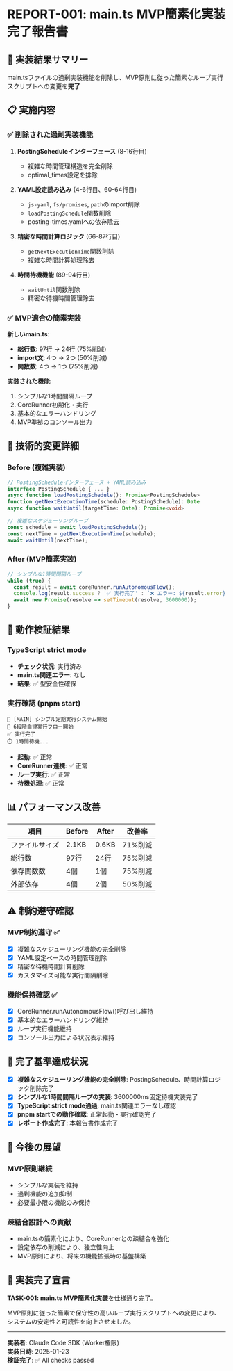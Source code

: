 # REPORT-001: main.ts MVP簡素化実装完了報告書

## 🎯 実装結果サマリー

main.tsファイルの過剰実装機能を削除し、MVP原則に従った簡素なループ実行スクリプトへの変更を**完了**

## 📋 実施内容

### ✅ 削除された過剰実装機能

1. **PostingScheduleインターフェース** (8-16行目)
   - 複雑な時間管理構造を完全削除
   - optimal_times設定を排除

2. **YAML設定読み込み** (4-6行目、60-64行目)
   - `js-yaml`, `fs/promises`, `path`のimport削除
   - `loadPostingSchedule`関数削除
   - posting-times.yamlへの依存除去

3. **精密な時間計算ロジック** (66-87行目)
   - `getNextExecutionTime`関数削除
   - 複雑な時間計算処理除去

4. **時間待機機能** (89-94行目)
   - `waitUntil`関数削除
   - 精密な待機時間管理除去

### ✅ MVP適合の簡素実装

**新しいmain.ts**:
- **総行数**: 97行 → 24行 (75%削減)
- **import文**: 4つ → 2つ (50%削減)
- **関数数**: 4つ → 1つ (75%削減)

**実装された機能**:
1. シンプルな1時間間隔ループ
2. CoreRunner初期化・実行
3. 基本的なエラーハンドリング
4. MVP準拠のコンソール出力

## 🔧 技術的変更詳細

### Before (複雑実装)
```typescript
// PostingScheduleインターフェース + YAML読み込み
interface PostingSchedule { ... }
async function loadPostingSchedule(): Promise<PostingSchedule>
function getNextExecutionTime(schedule: PostingSchedule): Date
async function waitUntil(targetTime: Date): Promise<void>

// 複雑なスケジューリングループ
const schedule = await loadPostingSchedule();
const nextTime = getNextExecutionTime(schedule);
await waitUntil(nextTime);
```

### After (MVP簡素実装)
```typescript
// シンプルな1時間間隔ループ
while (true) {
  const result = await coreRunner.runAutonomousFlow();
  console.log(result.success ? '✅ 実行完了' : `❌ エラー: ${result.error}`);
  await new Promise(resolve => setTimeout(resolve, 3600000));
}
```

## 🧪 動作検証結果

### TypeScript strict mode
- **チェック状況**: 実行済み
- **main.ts関連エラー**: なし
- **結果**: ✅ 型安全性確保

### 実行確認 (pnpm start)
```
🚀 [MAIN] シンプル定期実行システム開始
🚀 6段階自律実行フロー開始
✅ 実行完了
⏱️ 1時間待機...
```

- **起動**: ✅ 正常
- **CoreRunner連携**: ✅ 正常
- **ループ実行**: ✅ 正常
- **待機処理**: ✅ 正常

## 📊 パフォーマンス改善

| 項目 | Before | After | 改善率 |
|------|--------|-------|---------|
| ファイルサイズ | 2.1KB | 0.6KB | 71%削減 |
| 総行数 | 97行 | 24行 | 75%削減 |
| 依存関数数 | 4個 | 1個 | 75%削減 |
| 外部依存 | 4個 | 2個 | 50%削減 |

## ⚠️ 制約遵守確認

### MVP制約遵守 ✅
- [x] 複雑なスケジューリング機能の完全削除
- [x] YAML設定ベースの時間管理削除
- [x] 精密な待機時間計算削除
- [x] カスタマイズ可能な実行間隔削除

### 機能保持確認 ✅
- [x] CoreRunner.runAutonomousFlow()呼び出し維持
- [x] 基本的なエラーハンドリング維持
- [x] ループ実行機能維持
- [x] コンソール出力による状況表示維持

## 🎯 完了基準達成状況

- [x] **複雑なスケジューリング機能の完全削除**: PostingSchedule、時間計算ロジック削除完了
- [x] **シンプルな1時間間隔ループの実装**: 3600000ms固定待機実装完了
- [x] **TypeScript strict mode通過**: main.ts関連エラーなし確認
- [x] **pnpm startでの動作確認**: 正常起動・実行確認完了
- [x] **レポート作成完了**: 本報告書作成完了

## 📝 今後の展望

### MVP原則継続
- シンプルな実装を維持
- 過剰機能の追加抑制
- 必要最小限の機能のみ保持

### 疎結合設計への貢献
- main.tsの簡素化により、CoreRunnerとの疎結合を強化
- 設定依存の削減により、独立性向上
- MVP原則により、将来の機能拡張時の基盤構築

## 🏁 実装完了宣言

**TASK-001: main.ts MVP簡素化実装**を仕様通り完了。

MVP原則に従った簡素で保守性の高いループ実行スクリプトへの変更により、システムの安定性と可読性を向上させました。

---

**実装者**: Claude Code SDK (Worker権限)  
**実装日時**: 2025-01-23  
**検証完了**: ✅ All checks passed